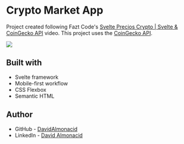 # Crypto Market App

Project created following Fazt Code's [Svelte Precios Crypto | Svelte & CoinGecko API](https://youtu.be/uGhiM19d950) video.
This project uses the [CoinGecko API](https://www.coingecko.com/en/api).

![](https://i.imgur.com/IAFb0ZX.png)

## Built with

- Svelte framework
- Mobile-first workflow
- CSS Flexbox
- Semantic HTML

## Author

- GitHub - [DavidAlmonacid](https://github.com/DavidAlmonacid)
- LinkedIn - [David Almonacid](https://linkedin.com/in/davidalmonacid/)
